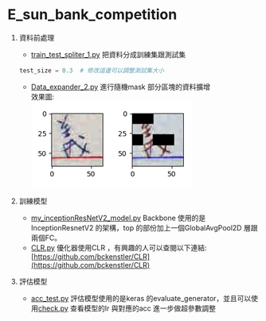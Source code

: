 # E_sun_bank_competition

1. 資料前處理
    * [train_test_spliter_1.py](https://github.com/a13140120a/E_sun_bank_competition/blob/master/data_process/train_test_spliter_1.py) 把資料分成訓練集跟測試集  
    ```py
   test_size = 0.3  # 修改這邊可以調整測試集大小
    ```
    * [Data_expander_2.py](https://github.com/a13140120a/E_sun_bank_competition/blob/master/data_process/Data_expander_2.py) 進行隨機mask 部分區塊的資料擴增  
      效果圖:  
      ![image](https://github.com/a13140120a/E_sun_bank_competition/blob/master/imgs/mask_result.PNG)
2. 訓練模型
   * [my_inceptionResNetV2_model.py](https://github.com/a13140120a/E_sun_bank_competition/blob/master/my_inceptionResNetV2_model.py) Backbone 使用的是InceptionResnetV2 的架構，top 的部份加上一個GlobalAvgPool2D 層跟兩個FC。
   * [CLR.py](https://github.com/a13140120a/E_sun_bank_competition/blob/master/CLR.py) 優化器使用CLR ，有興趣的人可以查閱以下連結: [https://github.com/bckenstler/CLR](https://github.com/bckenstler/CLR)
   
3. 評估模型
   * [acc_test.py](https://github.com/a13140120a/E_sun_bank_competition/blob/master/acc_test.py) 評估模型使用的是keras 的evaluate_generator，並且可以使用[check.py](https://github.com/a13140120a/E_sun_bank_competition/blob/master/check.py) 查看模型的lr 與對應的acc 進一步做超參數調整